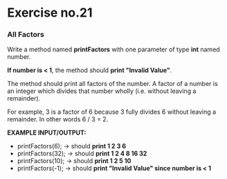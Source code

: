 # Exercise no.21
### All Factors

Write a method named **printFactors** with one parameter of type **int** named number. 

**If number is < 1**, the method should **print "Invalid Value"**.

The method should print all factors of the number. A factor of a number is an integer which divides that number wholly (i.e. without leaving a remainder).

For example, 3 is a factor of 6 because 3 fully divides 6 without leaving a remainder. In other words 6 / 3 = 2.

**EXAMPLE INPUT/OUTPUT:**
- printFactors(6); → should **print 1 2 3 6**
- printFactors(32); → should **print 1 2 4 8 16 32**
- printFactors(10); → should **print 1 2 5 10**
- printFactors(-1); → should **print "Invalid Value" since number is < 1**